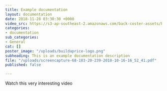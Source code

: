 ```yaml
---
title: Example documentation
layout: documentation
date: 2018-11-28 03:30:30 +0000
video_src: https://s3-ap-southeast-2.amazonaws.com/back-coster-assets/backcoster.mp4
categories:
- documentation
sub_categories:
- General
cat: []
poster_image: "/uploads/buildaprice-logo.png"
subheading: This is an example documentation description
file: "/uploads/screencapture-68-183-20-239-2018-10-16-16_52_41.pdf"
published: false

---
```

Watch this very interesting video